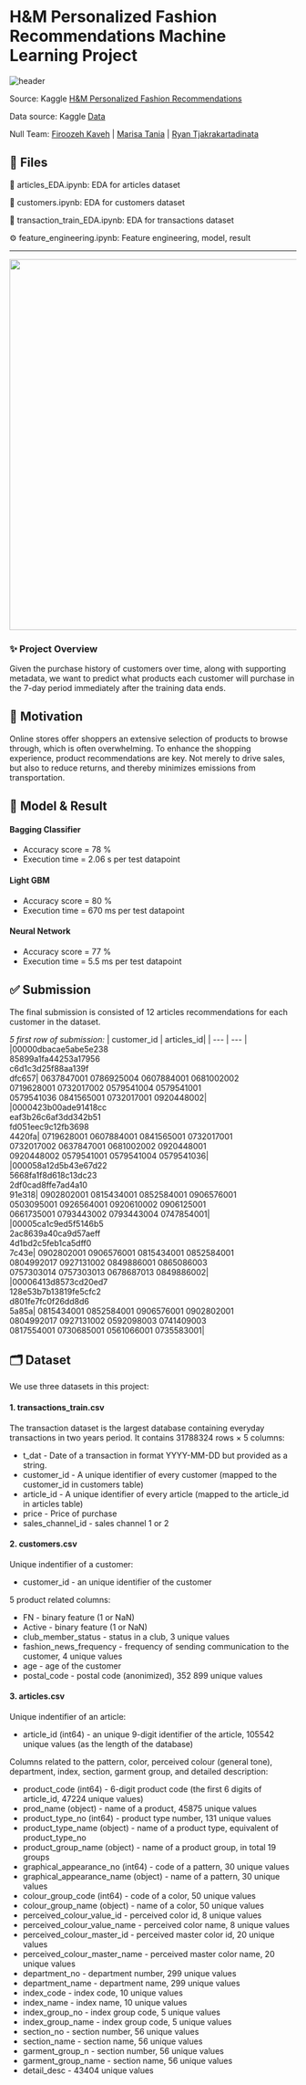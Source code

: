 # H&M Personalized Fashion Recommendations Machine Learning Project

![header](https://user-images.githubusercontent.com/60201466/167953233-53ce9848-5da5-481b-a14d-270c794255d1.jpg)

Source: Kaggle [H&M Personalized Fashion Recommendations](https://www.kaggle.com/competitions/h-and-m-personalized-fashion-recommendations/overview)

Data source: Kaggle [Data](https://www.kaggle.com/competitions/h-and-m-personalized-fashion-recommendations/data)

Null Team: [Firoozeh Kaveh](https://github.com/fika005) | [Marisa Tania](https://github.com/mt-cs) | [Ryan Tjakrakartadinata](https://github.com/tjakrak) 

## 📂 Files

👗 articles_EDA.ipynb: EDA for articles dataset

👥 customers.ipynb: EDA for customers dataset

🧾 transaction_train_EDA.ipynb: EDA for transactions dataset

⚙️ feature_engineering.ipynb: Feature engineering, model, result

---

<a href="https://youtu.be/-VX6G6C-xPk" title="H&M Personalized Fashion Recommendations"><img src="https://user-images.githubusercontent.com/60201466/167955862-9c911516-c1cb-46fa-8c51-7d807c3fae26.jpg" width="650"></a>

### ✨ Project Overview

Given the purchase history of customers over time, along with supporting metadata, we want to predict what products each customer will purchase in the 7-day period immediately after the training data ends.

## 🌻 Motivation

Online stores offer shoppers an extensive selection of products to browse through, which is often overwhelming. To enhance the shopping experience, product recommendations are key. Not merely to drive sales, but also to reduce returns, and thereby minimizes emissions from transportation.

## 🧠 Model & Result

#### Bagging Classifier
- Accuracy score = 78 %
- Execution time = 2.06 s per test datapoint

#### Light GBM
- Accuracy score = 80 %
- Execution time = 670 ms per test datapoint

#### Neural Network
- Accuracy score = 77 %
- Execution time = 5.5 ms per test datapoint

## ✅ Submission
The final submission is consisted of 12 articles recommendations for each customer in the dataset.

_5 first row of submission:_
| customer_id | articles_id|
| --- | --- |
|00000dbacae5abe5e238 <br/> 85899a1fa44253a17956 <br/> c6d1c3d25f88aa139f <br/> dfc657| 0637847001 0786925004 0607884001 0681002002 <br/> 0719628001 0732017002 0579541004 0579541001 <br/> 0579541036 0841565001 0732017001 0920448002|
|0000423b00ade91418cc <br/> eaf3b26c6af3dd342b51 <br/> fd051eec9c12fb3698 <br/> 4420fa| 0719628001 0607884001 0841565001 0732017001 <br/> 0732017002 0637847001 0681002002 0920448001 <br/> 0920448002 0579541001 0579541004 0579541036|
|000058a12d5b43e67d22 <br/> 5668fa1f8d618c13dc23 <br/> 2df0cad8ffe7ad4a10 <br/> 91e318| 0902802001 0815434001 0852584001 0906576001 <br/> 0503095001 0926564001 0920610002 0906125001 <br/> 0661735001 0793443002 0793443004 0747854001|
|00005ca1c9ed5f5146b5 <br/> 2ac8639a40ca9d57aeff <br/> 4d1bd2c5feb1ca5dff0 <br/> 7c43e| 0902802001 0906576001 0815434001 0852584001 <br/> 0804992017 0927131002 0849886001 0865086003 <br/> 0757303014 0757303013 0678687013 0849886002|
|00006413d8573cd20ed7 <br/> 128e53b7b13819fe5cfc2 <br/> d801fe7fc0f26dd8d6 <br/> 5a85a| 0815434001 0852584001 0906576001 0902802001 <br/> 0804992017 0927131002 0592098003 0741409003 <br/> 0817554001 0730685001 0561066001 0735583001|

## 🗂 Dataset
We use three datasets in this project:

#### 1. transactions_train.csv
The transaction dataset is the largest database containing everyday transactions in two years period. It contains 31788324 rows × 5 columns:
- t_dat - Date of a transaction in format YYYY-MM-DD but provided as a string.
- customer_id - A unique identifier of every customer (mapped to the customer_id in customers table)
- article_id - A unique identifier of every article (mapped to the article_id in articles table)
- price - Price of purchase
- sales_channel_id - sales channel 1 or 2

#### 2. customers.csv
Unique indentifier of a customer:
- customer_id - an unique identifier of the customer

5 product related columns:
- FN - binary feature (1 or NaN)
- Active - binary feature (1 or NaN)
- club_member_status - status in a club, 3 unique values
- fashion_news_frequency - frequency of sending communication to the customer, 4 unique values
- age - age of the customer
- postal_code - postal code (anonimized), 352 899 unique values
 
#### 3. articles.csv
Unique indentifier of an article:
- article_id (int64) - an unique 9-digit identifier of the article, 105542 unique values (as the length of the database)

Columns related to the pattern, color, perceived colour (general tone), department, index, section, garment group, and detailed description:
- product_code (int64) - 6-digit product code (the first 6 digits of article_id, 47224 unique values)
- prod_name (object) - name of a product, 45875 unique values
- product_type_no (int64) - product type number, 131 unique values
- product_type_name (object) - name of a product type, equivalent of product_type_no
- product_group_name (object) - name of a product group, in total 19 groups
- graphical_appearance_no (int64) - code of a pattern, 30 unique values
- graphical_appearance_name (object) - name of a pattern, 30 unique values
- colour_group_code (int64) - code of a color, 50 unique values
- colour_group_name (object) - name of a color, 50 unique values
- perceived_colour_value_id - perceived color id, 8 unique values
- perceived_colour_value_name - perceived color name, 8 unique values
- perceived_colour_master_id - perceived master color id, 20 unique values
- perceived_colour_master_name - perceived master color name, 20 unique values
- department_no - department number, 299 unique values
- department_name - department name, 299 unique values
- index_code - index code, 10 unique values
- index_name - index name, 10 unique values
- index_group_no - index group code, 5 unique values
- index_group_name - index group code, 5 unique values
- section_no - section number, 56 unique values
- section_name - section name, 56 unique values
- garment_group_n - section number, 56 unique values
- garment_group_name - section name, 56 unique values
- detail_desc - 43404 unique values

